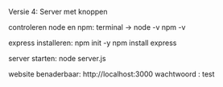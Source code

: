 Versie 4: Server met knoppen

controleren node en npm: terminal ->  node -v  npm -v

express installeren:                  npm init -y
                                      npm install express

server starten:                       node server.js

website benaderbaar:                  http://localhost:3000
wachtwoord :                          test
